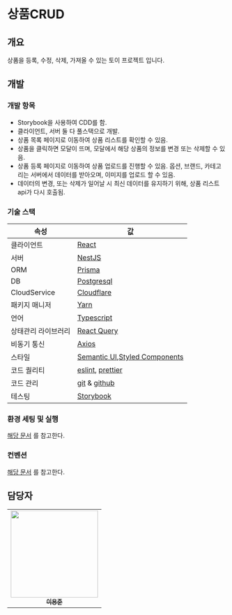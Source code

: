 # 상품CRUD

## 개요

상품을 등록, 수정, 삭제, 가져올 수 있는 토이 프로젝트 입니다.

## 개발

### 개발 항목

- Storybook을 사용하여 CDD를 함.
- 클라이언트, 서버 둘 다 풀스택으로 개발.
- 상품 목록 페이지로 이동하여 상품 리스트를 확인할 수 있음.
- 상품을 클릭하면 모달이 뜨며, 모달에서 해당 상품의 정보를 변경 또는 삭제할 수 있음.
- 상품 등록 페이지로 이동하여 상품 업로드를 진행할 수 있음. 옵션, 브랜드, 카테고리는 서버에서 데이터를 받아오며, 이미지를 업로드 할 수 있음.
- 데이터의 변경, 또는 삭제가 일어날 시 최신 데이터를 유지하기 위해, 상품 리스트 api가 다시 호출됨.

### 기술 스택

| 속성                | 값                                                                                                |
| ------------------- | ------------------------------------------------------------------------------------------------- |
| 클라이언트          | [React](https://reactjs.org/)                                                                     |
| 서버                | [NestJS](https://nestjs.com/)                                                                     |
| ORM                 | [Prisma](https://www.prisma.io/)                                                                  |
| DB                  | [Postgresql](https://www.postgresql.org/)                                                         |
| CloudService        | [Cloudflare](https://www.cloudflare.com/ko-kr/)                                                   |
| 패키지 매니저       | [Yarn](https://yarnpkg.com/)                                                                      |
| 언어                | [Typescript](https://www.typescriptlang.org/)                                                     |
| 상태관리 라이브러리 | [React Query](https://www.npmjs.com/package/react-query)                                          |
| 비동기 통신         | [Axios](https://axios-http.com/docs/intro)                                                        |
| 스타일              | [Semantic UI](https://react.semantic-ui.com/),[Styled Components](https://styled-components.com/) |
| 코드 퀄리티         | [eslint](https://eslint.org/), [prettier](https://prettier.io/)                                   |
| 코드 관리           | [git](https://git-scm.com/) & [github](https://www.github.com/)                                   |
| 테스팅              | [Storybook](https://storybook.js.org/)                                                            |

### 환경 세팅 및 실행

[해당 문서](./INSTALLATION.md) 를 참고한다.

### 컨벤션

[해당 문서](./CONVENTION.md) 를 참고한다.

## 담당자

<table>
    <tr>
      <td align="center">
        <a href="https://github.com/northfacegawd">
            <img
                src="https://avatars.githubusercontent.com/northfacegawd"
            width="200px;"
            />
            <br />
            <sub><b>이용준</b></sub>
        </a>
        <br />
        </td>
    </tr>
</table>
